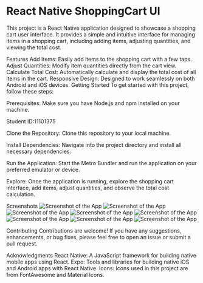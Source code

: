 # React Native ShoppingCart UI

This project is a React Native application designed to showcase a shopping cart user interface. It provides a simple and intuitive interface for managing items in a shopping cart, including adding items, adjusting quantities, and viewing the total cost.

Features
Add Items: Easily add items to the shopping cart with a few taps.
Adjust Quantities: Modify item quantities directly from the cart view.
Calculate Total Cost: Automatically calculate and display the total cost of all items in the cart.
Responsive Design: Designed to work seamlessly on both Android and iOS devices.
Getting Started
To get started with this project, follow these steps:

Prerequisites: Make sure you have Node.js and npm installed on your machine.

Student ID:11101375

Clone the Repository: Clone this repository to your local machine.

Install Dependencies: Navigate into the project directory and install all necessary dependencies.

Run the Application: Start the Metro Bundler and run the application on your preferred emulator or device.

Explore: Once the application is running, explore the shopping cart interface, add items, adjust quantities, and observe the total cost calculation.

Screenshots
![Screenshot of the App](assets/photo_1_2024-07-03_21-53-18.jpg) 
![Screenshot of the App](assets/photo_2_2024-07-03_21-53-18.jpg) 
![Screenshot of the App](assets/photo_3_2024-07-03_21-53-18.jpg) 
![Screenshot of the App](assets/photo_4_2024-07-03_21-53-18.jpg) 
![Screenshot of the App](assets/photo_5_2024-07-03_21-53-18.jpg) 
![Screenshot of the App](assets/photo_6_2024-07-03_21-53-18.jpg) 
![Screenshot of the App](assets/photo_7_2024-07-03_21-53-18.jpg)
![Screenshot of the App](assets/photo_8_2024-07-03_22-20-16.jpg)

Contributing
Contributions are welcome! If you have any suggestions, enhancements, or bug fixes, please feel free to open an issue or submit a pull request.

Acknowledgments
React Native: A JavaScript framework for building native mobile apps using React.
Expo: Tools and libraries for building native iOS and Android apps with React Native.
Icons: Icons used in this project are from FontAwesome and Material Icons.
